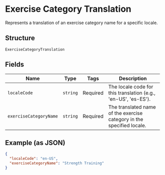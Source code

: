 
# Exercise Category Translation

Represents a translation of an exercise category name for a specific locale.

## Structure

`ExerciseCategoryTranslation`

## Fields

| Name | Type | Tags | Description |
|  --- | --- | --- | --- |
| `localeCode` | `string` | Required | The locale code for this translation (e.g., 'en-US', 'es-ES'). |
| `exerciseCategoryName` | `string` | Required | The translated name of the exercise category in the specified locale. |

## Example (as JSON)

```json
{
  "localeCode": "en-US",
  "exerciseCategoryName": "Strength Training"
}
```

